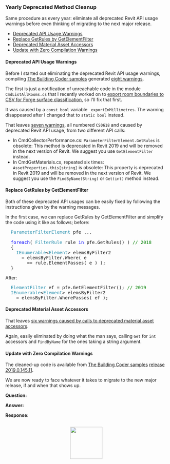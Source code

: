 <head>
<meta http-equiv="Content-Type" content="text/html; charset=utf-8">
<link rel="stylesheet" type="text/css" href="bc.css">
<script src="https://cdn.rawgit.com/google/code-prettify/master/loader/run_prettify.js" type="text/javascript"></script>
</head>

<!---

- https://youtu.be/GW9cbFYnKAc
<iframe width="560" height="315" src="https://www.youtube.com/embed/GW9cbFYnKAc" frameborder="0" allow="accelerometer; autoplay; encrypted-media; gyroscope; picture-in-picture" allowfullscreen></iframe>
TITAN VS ROBO-CAR - The Multi-Billion Dollar Company You’ve Never Heard Of
Titan travels to Zoox to meet with Chairman Carl Bass and discuss their incredible self-driving car. Not only do they have the artificial intelligence (AI) to autonomously drive the car through the streets of San Francisco, they are manufacturing their own vehicle to compete with the biggest names in ride-sharing. CNC machining, Advanced 3D printing, and 7-Axis robots to name a few of their production capabilities. Check out how their technology works, and why it is the future of driving. 

- https://youtu.be/EH-z9gE2uGY
<iframe width="560" height="315" src="https://www.youtube.com/embed/EH-z9gE2uGY" frameborder="0" allow="accelerometer; autoplay; encrypted-media; gyroscope; picture-in-picture" allowfullscreen></iframe>
The Mystery at the Bottom of Physics
Actually gets deep enough into physics to wax philosophical on gratitude for life and the reason to be grateful and happy for every moment of my own personal existence.

twitter:

 in the #RevitAPI @AutodeskForge @AutodeskRevit #bim #DynamoBim #ForgeDevCon 

&ndash; 
...

linkedin:

of [The Building Coder samples](https://github.com/jeremytammik/the_building_coder_samples/releases/tag/2019.0.145.4).
the [Revit API discussion forum](http://forums.autodesk.com/t5/revit-api-forum/bd-p/160) recently

-->

### Yearly Deprecated Method Cleanup

Same procedure as every year:
eliminate all deprecated Revit API usage warnings before even thinking of migrating to the next major release.

- [Deprecated API Usage Warnings](#2) 
- [Replace GetRules by GetElementFilter](#3) 
- [Deprecated Material Asset Accessors](#4) 
- [Update with Zero Compilation Warnings](#5) 

#### <a name="2"></a> Deprecated API Usage Warnings

Before I started out eliminating the deprecated Revit API usage warnings,
compiling [The Building Coder samples](https://github.com/jeremytammik/the_building_coder_samples)
generated [eight warnings](zip/tbc_samples_2019_errors_warnings_2.txt).

The first is just a notification of unreachable code in the module `CmdListAllRooms.cs` that I recently worked on
to [export room boundaries to CSV for Forge surface classification](https://thebuildingcoder.typepad.com/blog/2019/01/room-boundaries-to-csv-and-wpf-template.html#2),
so I'll fix that first.

It was caused by a `const bool` variable `_exportInMillimetres`.
The warning disappeared after I changed that to `static bool` instead.

That leaves [seven warnings](zip/tbc_samples_2019_errors_warnings_3.txt), all numbered `CS0618` and caused by deprecated Revit API usage, from two different API calls:

- In CmdCollectorPerformance.cs: `ParameterFilterElement.GetRules` is obsolete: This method is deprecated in Revit 2019 and will be removed in the next version of Revit. We suggest you use `GetElementFilter` instead.
- In CmdGetMaterials.cs, repeated six times: `AssetProperties.this[string]` is obsolete: This property is deprecated in Revit 2019 and will be removed in the next version of Revit. We suggest you use the `FindByName(String)` or `Get(int)` method instead.

#### <a name="3"></a> Replace GetRules by GetElementFilter

Both of these deprecated API usages can be easily fixed by following the instructions given by the warning messages.

In the first case, we can replace GetRules by GetElementFilter and simplify the code using it like as follows; before:

<pre class="code">
  <span style="color:#2b91af;">ParameterFilterElement</span>&nbsp;pfe ...

&nbsp;&nbsp;<span style="color:blue;">foreach</span>(&nbsp;<span style="color:#2b91af;">FilterRule</span>&nbsp;rule&nbsp;<span style="color:blue;">in</span>&nbsp;pfe.GetRules()&nbsp;)&nbsp;<span style="color:green;">//&nbsp;2018</span>
&nbsp;&nbsp;{
&nbsp;&nbsp;&nbsp;&nbsp;<span style="color:#2b91af;">IEnumerable</span>&lt;<span style="color:#2b91af;">Element</span>&gt;&nbsp;elemsByFilter2
&nbsp;&nbsp;&nbsp;&nbsp;&nbsp;&nbsp;=&nbsp;elemsByFilter.Where(&nbsp;e
&nbsp;&nbsp;&nbsp;&nbsp;&nbsp;&nbsp;&nbsp;&nbsp;=&gt;&nbsp;rule.ElementPasses(&nbsp;e&nbsp;)&nbsp;);
&nbsp;&nbsp;}
</pre>

After:

<pre class="code">
&nbsp;&nbsp;<span style="color:#2b91af;">ElementFilter</span>&nbsp;ef&nbsp;=&nbsp;pfe.GetElementFilter();&nbsp;<span style="color:green;">//&nbsp;2019</span>
&nbsp;&nbsp;<span style="color:#2b91af;">IEnumerable</span>&lt;<span style="color:#2b91af;">Element</span>&gt;&nbsp;elemsByFilter2
&nbsp;&nbsp;&nbsp;&nbsp;=&nbsp;elemsByFilter.WherePasses(&nbsp;ef&nbsp;);
</pre>

#### <a name="4"></a> Deprecated Material Asset Accessors

That leaves [six warnings caused by calls to deprecated material asset accessors](zip/tbc_samples_2019_errors_warnings_4.txt).

Again, easily eliminated by doing what the man says, calling `Get` for `int` accessors and `FindByName` for the ones taking a string argument.


#### <a name="5"></a> Update with Zero Compilation Warnings

The cleaned-up code is available
from [The Building Coder samples](https://github.com/jeremytammik/the_building_coder_samples)
[release 2019.0.145.11](https://github.com/jeremytammik/the_building_coder_samples/releases/tag/2019.0.145.11).

We are now ready to face whatever it takes to migrate to the new major release, if and when that shows up.




**Question:** 

**Answer:** 

**Response:** 

<pre class="code">
</pre>

<center>
<img src="img/" alt="" width="100">
</center>



<pre class="code">
</pre>

